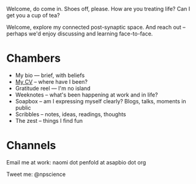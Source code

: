 Welcome,  do come in. Shoes off, please. How are you treating life? Can I get you a cup of tea? 

Welcome, explore my connected post-synaptic space. And reach out – perhaps we'd enjoy discussing and learning face-to-face. 

# Chambers
* My bio — brief, with beliefs
* [My CV](/resume.md) – where have I been?
* Gratitude reel — I'm no island
* Weeknotes – what's been happening at work and in life?
* Soapbox – am I expressing myself clearly? Blogs, talks, moments in public
* Scribbles – notes, ideas, readings, thoughts
* The zest – things I find fun

# Channels
Email me at work: naomi dot penfold at asapbio dot org

Tweet me: @npscience
